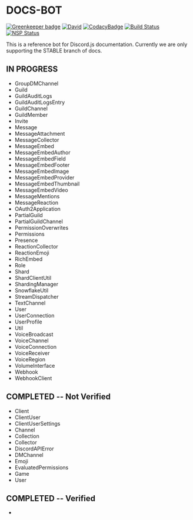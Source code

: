 # DOCS-BOT

[![Greenkeeper badge](https://badges.greenkeeper.io/Odinthewanderer/docs-bot.svg)](https://greenkeeper.io/)
[![David](https://img.shields.io/david/Odinthewanderer/docs-bot.svg?maxAge=3600)](https://david-dm.org/Odinthewanderer/docs-bot)
[![CodacyBadge](https://api.codacy.com/project/badge/Grade/5a97b1df1a8e4fc3b48393b0a58fa86b)](https://www.codacy.com/app/Odinthewanderer/docs-bot?utm_source=github.com&amp;utm_medium=referral&amp;utm_content=Odinthewanderer/docs-bot&amp;utm_campaign=Badge_Grade)
[![Build Status](https://travis-ci.org/Odinthewanderer/docs-bot.svg?branch=master)](https://travis-ci.org/Odinthewanderer/docs-bot)
[![NSP Status](https://nodesecurity.io/orgs/odin/projects/f969f516-aa7f-4a00-a8d9-6ad2d27b81ad/badge)](https://nodesecurity.io/orgs/odin/projects/f969f516-aa7f-4a00-a8d9-6ad2d27b81ad)

This is a reference bot for Discord.js documentation. Currently we are only supporting the STABLE branch of docs.

## IN PROGRESS
- GroupDMChannel
- Guild
- GuildAuditLogs
- GuildAuditLogsEntry
- GuildChannel
- GuildMember
- Invite
- Message
- MessageAttachment
- MessageCollector
- MessageEmbed
- MessageEmbedAuthor
- MessageEmbedField
- MessageEmbedFooter
- MessageEmbedImage
- MessageEmbedProvider
- MessageEmbedThumbnail
- MessageEmbedVideo
- MessageMentions
- MessageReaction
- OAuth2Application
- PartialGuild
- PartialGuildChannel
- PermissionOverwrites
- Permissions
- Presence
- ReactionCollector
- ReactionEmoji
- RichEmbed
- Role
- Shard
- ShardClientUtil
- ShardingManager
- SnowflakeUtil
- StreamDispatcher
- TextChannel
- User
- UserConnection
- UserProfile
- Util
- VoiceBroadcast
- VoiceChannel
- VoiceConnection
- VoiceReceiver
- VoiceRegion
- VolumeInterface
- Webhook
- WebhookClient

## COMPLETED -- Not Verified
- Client
- ClientUser
- ClientUserSettings
- Channel
- Collection
- Collector
- DiscordAPIError
- DMChannel
- Emoji
- EvaluatedPermissions
- Game
- User

## COMPLETED -- Verified
-
